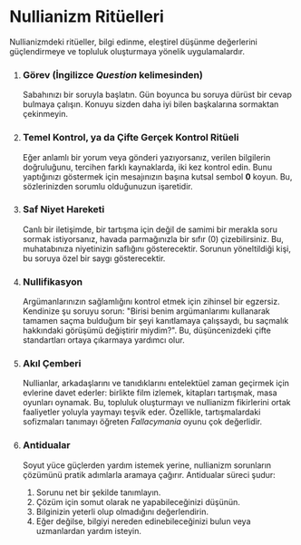 
# Nullianizm Ritüelleri

Nullianizmdeki ritüeller, bilgi edinme, eleştirel düşünme değerlerini güçlendirmeye ve topluluk oluşturmaya yönelik uygulamalardır.

1.  ### Görev (İngilizce *Question* kelimesinden)
    Sabahınızı bir soruyla başlatın. Gün boyunca bu soruya dürüst bir cevap bulmaya çalışın. Konuyu sizden daha iyi bilen başkalarına sormaktan çekinmeyin.

2.  ### Temel Kontrol, ya da Çifte Gerçek Kontrol Ritüeli
    Eğer anlamlı bir yorum veya gönderi yazıyorsanız, verilen bilgilerin doğruluğunu, tercihen farklı kaynaklarda, iki kez kontrol edin. Bunu yaptığınızı göstermek için mesajınızın başına kutsal sembol **0** koyun. Bu, sözlerinizden sorumlu olduğunuzun işaretidir.

3.  ### Saf Niyet Hareketi
    Canlı bir iletişimde, bir tartışma için değil de samimi bir merakla soru sormak istiyorsanız, havada parmağınızla bir sıfır (0) çizebilirsiniz. Bu, muhatabınıza niyetinizin saflığını gösterecektir. Sorunun yöneltildiği kişi, bu soruya özel bir saygı gösterecektir.

4.  ### Nullifikasyon
    Argümanlarınızın sağlamlığını kontrol etmek için zihinsel bir egzersiz. Kendinize şu soruyu sorun: "Birisi benim argümanlarımı kullanarak tamamen saçma bulduğum bir şeyi kanıtlamaya çalışsaydı, bu saçmalık hakkındaki görüşümü değiştirir miydim?". Bu, düşüncenizdeki çifte standartları ortaya çıkarmaya yardımcı olur.

5.  ### Akıl Çemberi
    Nullianlar, arkadaşlarını ve tanıdıklarını entelektüel zaman geçirmek için evlerine davet ederler: birlikte film izlemek, kitapları tartışmak, masa oyunları oynamak. Bu, topluluk oluşturmayı ve nullianizm fikirlerini ortak faaliyetler yoluyla yaymayı teşvik eder. Özellikle, tartışmalardaki sofizmaları tanımayı öğreten *Fallacymania* oyunu çok değerlidir.

6.  ### Antidualar
    Soyut yüce güçlerden yardım istemek yerine, nullianizm sorunların çözümünü pratik adımlarla aramaya çağırır. Antidualar süreci şudur:
    1.  Sorunu net bir şekilde tanımlayın.
    2.  Çözüm için somut olarak ne yapabileceğinizi düşünün.
    3.  Bilginizin yeterli olup olmadığını değerlendirin.
    4.  Eğer değilse, bilgiyi nereden edinebileceğinizi bulun veya uzmanlardan yardım isteyin.
